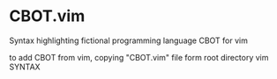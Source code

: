 # CBOT.vim
Syntax highlighting fictional programming language CBOT for vim

to add CBOT from vim, copying "CBOT.vim" file form root directory vim SYNTAX
